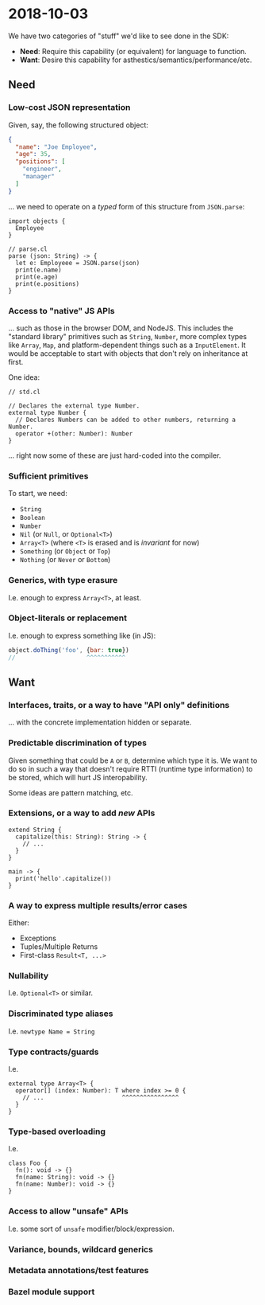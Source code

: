 # 2018-10-03

We have two categories of "stuff" we'd like to see done in the SDK:

* **Need**: Require this capability (or equivalent) for language to function.
* **Want**: Desire this capability for asthestics/semantics/performance/etc.

## Need

### Low-cost JSON representation

Given, say, the following structured object:

```json
{
  "name": "Joe Employee",
  "age": 35,
  "positions": [
    "engineer",
    "manager"
  ]
}
```

... we need to operate on a _typed_ form of this structure from `JSON.parse`:

```
import objects {
  Employee
}

// parse.cl
parse (json: String) -> {
  let e: Employeee = JSON.parse(json)
  print(e.name)
  print(e.age)
  print(e.positions)
}
```

### Access to "native" JS APIs

... such as those in the browser DOM, and NodeJS. This includes the "standard
library" primitives such as `String`, `Number`, more complex types like `Array`,
`Map`, and platform-dependent things such as a `InputElement`. It would be
acceptable to start with objects that don't rely on inheritance at first.

One idea:

```
// std.cl

// Declares the external type Number.
external type Number {
  // Declares Numbers can be added to other numbers, returning a Number.
  operator +(other: Number): Number
}
```

... right now some of these are just hard-coded into the compiler.

### Sufficient primitives

To start, we need:

* `String`
* `Boolean`
* `Number`
* `Nil` (or `Null`, or `Optional<T>`)
* `Array<T>` (where `<T>` is erased and is _invariant_ for now)
* `Something` (or `Object` or `Top`)
* `Nothing` (or `Never` or `Bottom`)

### Generics, with type erasure

I.e. enough to express `Array<T>`, at least.

### Object-literals or replacement

I.e. enough to express something like (in JS):

```js
object.doThing('foo', {bar: true})
//                    ^^^^^^^^^^^
```

## Want

### Interfaces, traits, or a way to have "API only" definitions

... with the concrete implementation hidden or separate.

### Predictable discrimination of types

Given something that could be `A` or `B`, determine which type it is. We want to
do so in such a way that doesn't require RTTI (runtime type information) to be
stored, which will hurt JS interopability.

Some ideas are pattern matching, etc.

### Extensions, or a way to add _new_ APIs

```
extend String {
  capitalize(this: String): String -> {
    // ...
  }
}

main -> {
  print('hello'.capitalize())
}
```

### A way to express multiple results/error cases

Either:

* Exceptions
* Tuples/Multiple Returns
* First-class `Result<T, ...>`

### Nullability

I.e. `Optional<T>` or similar.

### Discriminated type aliases

I.e. `newtype Name = String`

### Type contracts/guards

I.e.

```
external type Array<T> {
  operator[] (index: Number): T where index >= 0 {
    // ...                      ^^^^^^^^^^^^^^^^
  }
}
```

### Type-based overloading

I.e.

```
class Foo {
  fn(): void -> {}
  fn(name: String): void -> {}
  fn(name: Number): void -> {}
}
```

### Access to allow "unsafe" APIs

I.e. some sort of `unsafe` modifier/block/expression.

### Variance, bounds, wildcard generics

### Metadata annotations/test features

### Bazel module support
